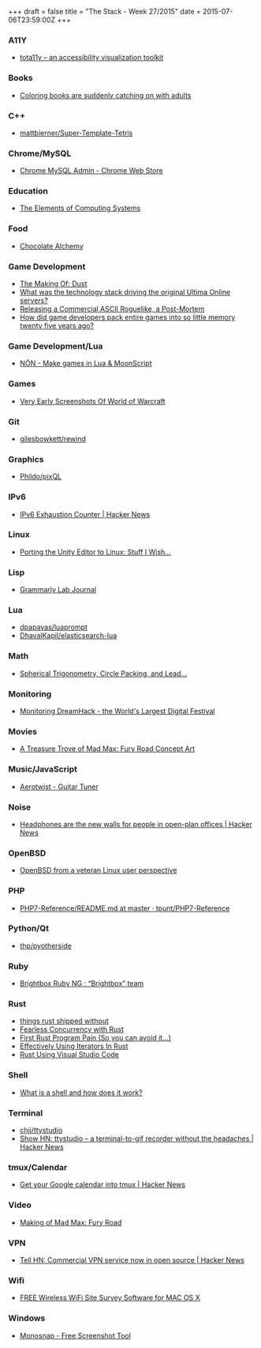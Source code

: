 +++
draft = false
title = "The Stack - Week 27/2015"
date = 2015-07-06T23:59:00Z
+++



### A11Y

 - [tota11y – an accessibility visualization toolkit][Tota11yanaccessibilityvisualizationtoolkit]

[Tota11yanaccessibilityvisualizationtoolkit]: http://khan.github.io/tota11y/



### Books

 - [Coloring books are suddenly catching on with adults][Coloringbooksaresuddenlycatchingonwithadultsquartz]

[Coloringbooksaresuddenlycatchingonwithadultsquartz]: http://qz.com/437793/coloring-is-now-a-normal-adult-activity/



### C++

 - [mattbierner/Super-Template-Tetris][Mattbiernersupertemplatetetris]

[Mattbiernersupertemplatetetris]: https://github.com/mattbierner/Super-Template-Tetris



### Chrome/MySQL

 - [Chrome MySQL Admin - Chrome Web Store][Chromemysqladminchromewebstore]

[Chromemysqladminchromewebstore]: https://chrome.google.com/webstore/detail/chrome-mysql-admin/ndgnpnpakfcdjmpgmcaknimfgcldechn



### Education

 - [The Elements of Computing Systems][Theelementsofcomputingsystemsnisanschocken]

[Theelementsofcomputingsystemsnisanschocken]: http://nand2tetris.org/



### Food

 - [Chocolate Alchemy][Chocolatealchemy]

[Chocolatealchemy]: http://www.chocolatealchemy.com/



### Game Development

 - [The Making Of: Dust][Themakingofdust]
 - [What was the technology stack driving the original Ultima Online servers?][Whatwasthetechnologystackdrivingtheoriginalultimaonlineserversquora]
 - [Releasing a Commercial ASCII Roguelike, a Post-Mortem][Releasingacommercialasciiroguelikeapostmortemcogmind]
 - [How did game developers pack entire games into so little memory twenty five years ago?][Davebaggettsanswertohowdidgamedeveloperspackentiregamesintosolittlememorytwentyfiveyearsagoquora]

[Themakingofdust]: http://johnsto.co.uk/design/making-dust
[Whatwasthetechnologystackdrivingtheoriginalultimaonlineserversquora]: http://www.quora.com/What-was-the-technology-stack-driving-the-original-Ultima-Online-servers?share=1
[Releasingacommercialasciiroguelikeapostmortemcogmind]: http://www.gridsagegames.com/blog/2015/06/releasing-commercial-ascii-roguelike-post-mortem/
[Davebaggettsanswertohowdidgamedeveloperspackentiregamesintosolittlememorytwentyfiveyearsagoquora]: http://www.quora.com/How-did-game-developers-pack-entire-games-into-so-little-memory-twenty-five-years-ago/answer/Dave-Baggett?srid=z9ZA&share=1



### Game Development/Lua

 - [NÖN - Make games in Lua & MoonScript][Nnmakegamesinluamoonscript]

[Nnmakegamesinluamoonscript]: http://nondev.io/



### Games

 - [Very Early Screenshots Of World of Warcraft][Veryearlyscreenshotsofworldofwarcraft]

[Veryearlyscreenshotsofworldofwarcraft]: http://kotaku.com/very-early-screenshots-of-world-of-warcraft-1711350152



### Git

 - [gilesbowkett/rewind][Gilesbowkettrewind]

[Gilesbowkettrewind]: https://github.com/gilesbowkett/rewind



### Graphics

 - [Phildo/pixQL][Phildopixql]

[Phildopixql]: https://github.com/Phildo/pixQL



### IPv6

 - [IPv6 Exhaustion Counter | Hacker News][Ipv6exhaustioncounterhackernews]

[Ipv6exhaustioncounterhackernews]: https://news.ycombinator.com/item?id=9841911



### Linux

 - [Porting the Unity Editor to Linux: Stuff I Wish...][Portingtheunityeditortolinuxstuffiwishnatoshabard]

[Portingtheunityeditortolinuxstuffiwishnatoshabard]: http://natoshabard.com/post/122670082502/porting-the-unity-editor-to-linux-stuff-i-wish



### Lisp

 - [Grammarly Lab Journal][Grammarlylabjournal]

[Grammarlylabjournal]: http://tech.grammarly.com/blog/posts/Running-Lisp-in-Production.html



### Lua

 - [dpapavas/luaprompt][Dpapavasluaprompt]
 - [DhavalKapil/elasticsearch-lua][Dhavalkapilelasticsearchlua]

[Dpapavasluaprompt]: https://github.com/dpapavas/luaprompt
[Dhavalkapilelasticsearchlua]: https://github.com/DhavalKapil/elasticsearch-lua



### Math

 - [Spherical Trigonometry, Circle Packing, and Lead...][Ablecollaborativesmallbusinesslendingsphericaltrigonometrycirclepackingandlead]

[Ablecollaborativesmallbusinesslendingsphericaltrigonometrycirclepackingandlead]: http://blog.ablelending.com/post/117268294258/spherical-trigonometry-circle-packing-and-lead



### Monitoring

 - [Monitoring DreamHack - the World's Largest Digital Festival][Monitoringdreamhacktheworldslargestdigitalfestivalprometheus]

[Monitoringdreamhacktheworldslargestdigitalfestivalprometheus]: http://prometheus.io/blog/2015/06/24/monitoring-dreamhack/



### Movies

 - [A Treasure Trove of Mad Max: Fury Road Concept Art][Atreasuretroveofmadmaxfuryroadconceptart]

[Atreasuretroveofmadmaxfuryroadconceptart]: http://io9.com/a-treasure-trove-of-mad-max-fury-road-concept-art-1711607681



### Music/JavaScript

 - [Aerotwist - Guitar Tuner][Aerotwistguitartuner]

[Aerotwistguitartuner]: https://aerotwist.com/blog/guitar-tuner/



### Noise

 - [Headphones are the new walls for people in open-plan offices | Hacker News][Headphonesarethenewwallsforpeopleinopenplanofficeshackernews]

[Headphonesarethenewwallsforpeopleinopenplanofficeshackernews]: https://news.ycombinator.com/item?id=9797606



### OpenBSD

 - [OpenBSD from a veteran Linux user perspective][Openbsdfromaveteranlinuxuserperspective]

[Openbsdfromaveteranlinuxuserperspective]: http://cfenollosa.com/blog/openbsd-from-a-veteran-linux-user-perspective.html



### PHP

 - [PHP7-Reference/README.md at master · tpunt/PHP7-Reference][Php7referencereadmemdatmastertpuntphp7reference]

[Php7referencereadmemdatmastertpuntphp7reference]: https://github.com/tpunt/PHP7-Reference/blob/master/README.md



### Python/Qt

 - [thp/pyotherside][Thppyotherside]

[Thppyotherside]: https://github.com/thp/pyotherside



### Ruby

 - [Brightbox Ruby NG : “Brightbox” team][Brightboxrubyngbrightboxteam]

[Brightboxrubyngbrightboxteam]: https://launchpad.net/~brightbox/+archive/ubuntu/ruby-ng



### Rust

 - [things rust shipped without][Graydon2thingsrustshippedwithout]
 - [Fearless Concurrency with Rust][Fearlessconcurrencywithrusttherustprogramminglanguageblog]
 - [First Rust Program Pain (So you can avoid it…)][Adamleventhalsblogfirstrustprogrampainsoyoucanavoidit]
 - [Effectively Using Iterators In Rust][Effectivelyusingiteratorsinrust]
 - [Rust Using Visual Studio Code][Rustusingvisualstudiocodemobiarch]

[Graydon2thingsrustshippedwithout]: http://graydon2.dreamwidth.org/218040.html
[Fearlessconcurrencywithrusttherustprogramminglanguageblog]: http://blog.rust-lang.org/2015/04/10/Fearless-Concurrency.html
[Adamleventhalsblogfirstrustprogrampainsoyoucanavoidit]: http://dtrace.org/blogs/ahl/2015/06/22/first-rust-program-pain/
[Effectivelyusingiteratorsinrust]: http://hermanradtke.com/2015/06/22/effectively-using-iterators-in-rust.html
[Rustusingvisualstudiocodemobiarch]: https://mobiarch.wordpress.com/2015/06/16/rust-using-visual-studio-code/



### Shell

 - [What is a shell and how does it work?][Whatisashellandhowdoesitworkexperi]

[Whatisashellandhowdoesitworkexperi]: http://experiments.oskarth.com/unix01/



### Terminal

 - [chjj/ttystudio][Chjjttystudio]
 - [Show HN: ttystudio – a terminal-to-gif recorder without the headaches | Hacker News][Showhnttystudioaterminaltogifrecorderwithouttheheadacheshackernews]

[Showhnttystudioaterminaltogifrecorderwithouttheheadacheshackernews]: https://news.ycombinator.com/item?id=9843268
[Chjjttystudio]: https://github.com/chjj/ttystudio



### tmux/Calendar

 - [Get your Google calendar into tmux | Hacker News][Getyourgooglecalendarintotmuxhackernews]

[Getyourgooglecalendarintotmuxhackernews]: https://news.ycombinator.com/item?id=9803183



### Video

 - [Making of Mad Max: Fury Road][Makingofmadmaxfuryroadfromacsvictoriawithjohnsealeacsascanddavidburracsonvimeo]

[Makingofmadmaxfuryroadfromacsvictoriawithjohnsealeacsascanddavidburracsonvimeo]: https://vimeo.com/127381179



### VPN

 - [Tell HN: Commercial VPN service now in open source | Hacker News][Tellhncommercialvpnservicenowinopensourcehackernews]

[Tellhncommercialvpnservicenowinopensourcehackernews]: https://news.ycombinator.com/item?id=9791633



### Wifi

 - [FREE Wireless WiFi Site Survey Software for MAC OS X][Freewirelesswifisitesurveysoftwareformacosx]

[Freewirelesswifisitesurveysoftwareformacosx]: http://www.netspotapp.com/



### Windows

 - [Monosnap - Free Screenshot Tool][Monosnapfreescreenshottool]

[Monosnapfreescreenshottool]: http://monosnap.com/



